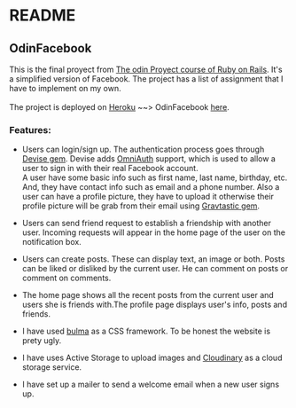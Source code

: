 # README
## OdinFacebook
This is the final proyect from [The odin Proyect course of Ruby on Rails](https://www.theodinproject.com/paths/full-stack-ruby-on-rails/courses/ruby-on-rails/lessons/final-project). It's a simplified version of Facebook. The project has a list of assignment that I have to implement on my own.<br/><br/>
The project is deployed on [Heroku](https://www.heroku.com/home) ~~> OdinFacebook [here](https://odin-notfacebook.herokuapp.com).

### Features:

- Users can login/sign up. The  authentication process goes through [Devise gem](https://github.com/heartcombo/devise). Devise adds [OmniAuth](https://github.com/omniauth/omniauth) support, which is used to allow a user to sign in with their real Facebook account.<br/>
A user have some basic info such as first name, last name, birthday, etc. And, they have contact info such as email and a phone number. Also a user can have a profile picture, they have to upload it otherwise their profile picture will be grab from their email using [Gravtastic gem](https://github.com/chrislloyd/gravtastic).<br/>

- Users can send friend request to establish a friendship with another user. Incoming requests will appear in the home page of the user on the notification box.

- Users can create posts. These can display text, an image or both. Posts can be liked or disliked by the current user. He can comment on posts or comment on comments.

- The home page shows all the recent posts from the current user and users she is friends with.The profile page displays user's info, posts and friends.

- I have used [bulma](https://bulma.io/) as a CSS framework. To be honest the website is prety ugly.

- I have uses Active Storage to upload images and [Cloudinary](https://cloudinary.com) as a cloud storage service.

- I have set up a mailer to send a welcome email when a new user signs up.
